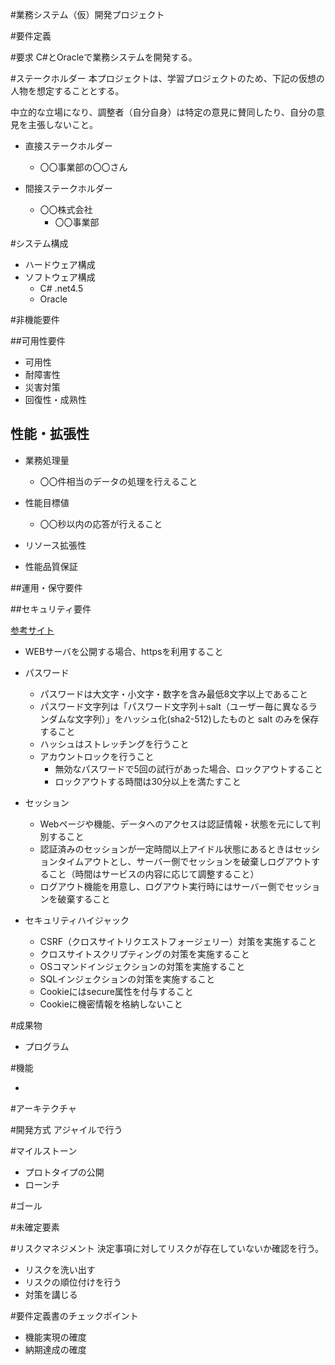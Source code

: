 #業務システム（仮）開発プロジェクト

#要件定義

#要求
C#とOracleで業務システムを開発する。

#ステークホルダー
本プロジェクトは、学習プロジェクトのため、下記の仮想の人物を想定することとする。

中立的な立場になり、調整者（自分自身）は特定の意見に賛同したり、自分の意見を主張しないこと。

- 直接ステークホルダー  
    - 〇〇事業部の〇〇さん

- 間接ステークホルダー  
    - 〇〇株式会社
        - 〇〇事業部

#システム構成

- ハードウェア構成
- ソフトウェア構成
    - C# .net4.5
    - Oracle

#非機能要件

##可用性要件
- 可用性
- 耐障害性
- 災害対策
- 回復性・成熟性

## 性能・拡張性
- 業務処理量
    - 〇〇件相当のデータの処理を行えること

- 性能目標値
    - 〇〇秒以内の応答が行えること

- リソース拡張性

- 性能品質保証

##運用・保守要件


##セキュリティ要件

[参考サイト](http://qiita.com/YusukeSaito/items/967d22d6aae0a05c8837)

- WEBサーバを公開する場合、httpsを利用すること
- パスワード  
    - パスワードは大文字・小文字・数字を含み最低8文字以上であること
    - パスワード文字列は「パスワード文字列＋salt（ユーザー毎に異なるランダムな文字列）」をハッシュ化(sha2-512)したものと salt のみを保存すること
    - ハッシュはストレッチングを行うこと
    - アカウントロックを行うこと
        - 無効なパスワードで5回の試行があった場合、ロックアウトすること
        - ロックアウトする時間は30分以上を満たすこと
- セッション
    - Webページや機能、データへのアクセスは認証情報・状態を元にして判別すること
    - 認証済みのセッションが一定時間以上アイドル状態にあるときはセッションタイムアウトとし、サーバー側でセッションを破棄しログアウトすること（時間はサービスの内容に応じて調整すること）
    - ログアウト機能を用意し、ログアウト実行時にはサーバー側でセッションを破棄すること

- セキュリティハイジャック
    - CSRF（クロスサイトリクエストフォージェリー）対策を実施すること
    - クロスサイトスクリプティングの対策を実施すること
    - OSコマンドインジェクションの対策を実施すること
    - SQLインジェクションの対策を実施すること
    - Cookieにはsecure属性を付与すること
    - Cookieに機密情報を格納しないこと

#成果物
- プログラム

#機能

- 

#アーキテクチャ

#開発方式
アジャイルで行う

#マイルストーン
- プロトタイプの公開
- ローンチ

#ゴール

#未確定要素

#リスクマネジメント
決定事項に対してリスクが存在していないか確認を行う。

- リスクを洗い出す
- リスクの順位付けを行う
- 対策を講じる


#要件定義書のチェックポイント
- 機能実現の確度
- 納期達成の確度
